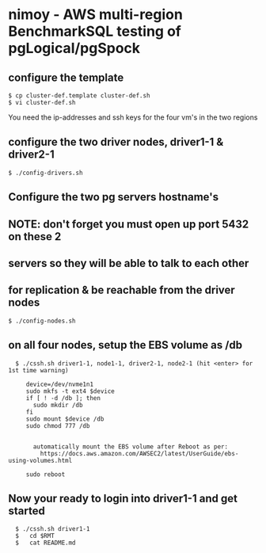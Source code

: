 # nimoy - AWS multi-region BenchmarkSQL testing of pgLogical/pgSpock

## configure the template
```
$ cp cluster-def.template cluster-def.sh
$ vi cluster-def.sh
```

You need the ip-addresses and ssh keys for the four vm's
in the two regions

## configure the two driver nodes, driver1-1 & driver2-1
```
$ ./config-drivers.sh
```

## Configure the two pg servers hostname's
##   NOTE: don't forget you must open up port 5432 on these 2
##         servers so they will be able to talk to each other
##         for replication & be reachable from the driver nodes
```
$ ./config-nodes.sh
```

## on all four nodes, setup the EBS volume as /db 
```
  $ ./cssh.sh driver1-1, node1-1, driver2-1, node2-1 (hit <enter> for 1st time warning)

     device=/dev/nvme1n1
     sudo mkfs -t ext4 $device
     if [ ! -d /db ]; then
       sudo mkdir /db
     fi
     sudo mount $device /db
     sudo chmod 777 /db

       
       automatically mount the EBS volume after Reboot as per:
         https://docs.aws.amazon.com/AWSEC2/latest/UserGuide/ebs-using-volumes.html

     sudo reboot
```

## Now your ready to login into driver1-1 and get started
```
  $ ./cssh.sh driver1-1
  $   cd $RMT
  $   cat README.md
```
